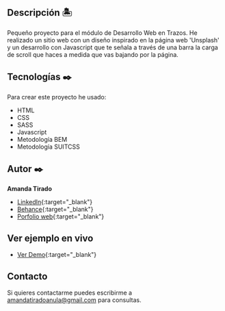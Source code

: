 ## Descripción 🏝

Pequeño proyecto para el módulo de Desarrollo Web en Trazos. He realizado un sitio web con un diseño inspirado en la página web 'Unsplash' y un desarrollo con Javascript que te señala a través de una barra la carga de scroll que haces a medida que vas bajando por la página.

## Tecnologías ✒️
Para crear este proyecto he usado:
* HTML
* CSS
* SASS
* Javascript
* Metodología BEM
* Metodología SUITCSS

## Autor ✒️
**Amanda Tirado**

* [LinkedIn](https://www.linkedin.com/in/amandatiradoanula){:target="_blank"}
* [Behance](https://www.behance.net/amandatiradoanula){:target="_blank"}
* [Porfolio web](http://www.amandatirado.com){:target="_blank"}

## Ver ejemplo en vivo 
- [Ver Demo](http://www.amandatirado.com/practicas/scroll%20gallery/index.html){:target="_blank"}


## Contacto
Si quieres contactarme puedes escribirme a amandatiradoanula@gmail.com para consultas.
